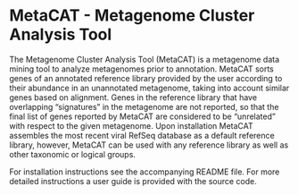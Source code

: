 # MetaCAT -  Metagenome Cluster Analysis Tool
The Metagenome Cluster Analysis Tool (MetaCAT) is a metagenome data mining tool to analyze metagenomes prior to annotation. MetaCAT sorts genes of an annotated reference library provided by the user according to their abundance in an unannotated metagenome, taking into account similar genes based on alignment. Genes in the reference library that have overlapping “signatures” in the metagenome are not reported, so that the final list of genes reported by MetaCAT are considered to be “unrelated” with respect to the given metagenome. Upon installation MetaCAT assembles the most recent viral RefSeq database as a default reference library, however, MetaCAT can be used with any reference library as well as other taxonomic or logical groups.

For installation instructions see the accompanying README file. For more detailed instructions a user guide is provided with the source code.

